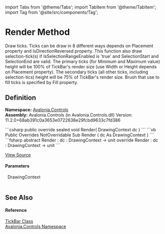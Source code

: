 import Tabs from '@theme/Tabs'; 
import TabItem from '@theme/TabItem'; 
import Tag from '@site/src/components/Tag'; 

# Render Method


Draw ticks. Ticks can be draw in 8 different ways depends on Placement property and IsDirectionReversed property. This function also draw selection-tick(s) if IsSelectionRangeEnabled is 'true' and SelectionStart and SelectionEnd are valid. The primary ticks (for Minimum and Maximum value) height will be 100% of TickBar's render size (use Width or Height depends on Placement property). The secondary ticks (all other ticks, including selection-tics) height will be 75% of TickBar's render size. Brush that use to fill ticks is specified by Fill property.



## Definition
**Namespace:** <a href="N_Avalonia_Controls">Avalonia.Controls</a>  
**Assembly:** Avalonia.Controls (in Avalonia.Controls.dll) Version: 11.2.0+68ab391c0a3653e0722638e29fcbd9633c7fd386

<Tabs groupId="api-code-preview">
<TabItem value="csharp" label="C#">
```csharp
public override sealed void Render(
	DrawingContext dc
)
```
</TabItem>
<TabItem value="vb" label="VB">
```vb
Public Overrides NotOverridable Sub Render ( 
	dc As DrawingContext
)
```
</TabItem>
<TabItem value="fsharp" label="F#">
```fsharp
abstract Render : 
        dc : DrawingContext -> unit 
override Render : 
        dc : DrawingContext -> unit 
```
</TabItem>
</Tabs>



<a href="https://github.com/AvaloniaUI/Avalonia/tree/master/srcAvalonia.Controls/TickBar.cs#L214" title="View the source code">View Source</a>



#### Parameters
<dl><dt>  DrawingContext</dt><dd> </dd></dl>

## See Also


#### Reference
<a href="T_Avalonia_Controls_TickBar">TickBar Class</a>  
<a href="N_Avalonia_Controls">Avalonia.Controls Namespace</a>  
